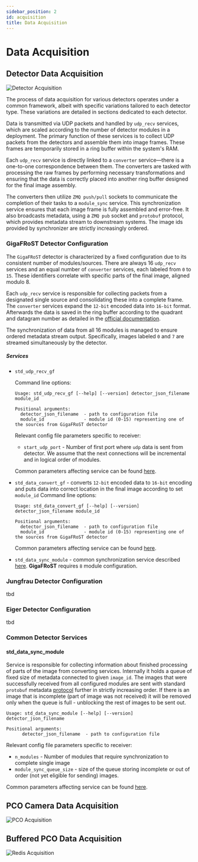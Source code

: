 ```yaml
---
sidebar_position: 2
id: acquisition
title: Data Acquisition
---
```


# Data Acquisition

## Detector Data Acquisition

![Detector Acquisition](/img/acquisition_case1.svg)

The process of data acquisition for various detectors operates under a common framework, albeit with specific variations tailored to each detector type. These variations are detailed in sections dedicated to each detector.

Data is transmitted via UDP packets and handled by `udp_recv` services, which are scaled according to the number of detector modules in a deployment. The primary function of these services is to collect UDP packets from the detectors and assemble them into image frames. These frames are temporarily stored in a ring buffer within the system's RAM.

Each `udp_recv` service is directly linked to a `converter` service—there is a one-to-one correspondence between them. The converters are tasked with processing the raw frames by performing necessary transformations and ensuring that the data is correctly placed into another ring buffer designed for the final image assembly.

The converters then utilize `ZMQ push/pull` sockets to communicate the completion of their tasks to a `module_sync` service. This synchronization service ensures that each image frame is fully assembled and error-free. It also broadcasts metadata, using a `ZMQ pub` socket and `protobuf` protocol, which provides metadata stream to downstream systems. The image ids provided by synchronizer are strictly increasingly ordered.

### GigaFRoST Detector Configuration

The `GigaFRoST` detector is characterized by a fixed configuration due to its consistent number of modules/sources. There are always 16 `udp_recv` services and an equal number of `converter` services, each labeled from `0` to `15`. These identifiers correlate with specific parts of the final image, aligned modulo 8.

Each `udp_recv` service is responsible for collecting packets from a designated single source and consolidating these into a complete frame. The `converter` services expand the `12-bit` encoded data into `16-bit` format. Afterwards the data is saved in the ring buffer according to the quadrant and datagram number as detailed in the [official documentation](https://hpdi.gitpages.psi.ch/gf_docs/gf_architecture.html#data-boards).

The synchronization of data from all 16 modules is managed to ensure ordered metadata stream output. Specifically, images labeled `0` and `7` are streamed simultaneously by the detector.

##### Services
* `std_udp_recv_gf`

  Command line options:
    ```text
    Usage: std_udp_recv_gf [--help] [--version] detector_json_filename module_id
    
    Positional arguments:
      detector_json_filename  - path to configuration file
      module_id               - module id (0-15) representing one of the sources from GigaFRoST detector
    ```
  Relevant config file parameters specific to receiver:
  * `start_udp_port` - Number of first port where `udp` data is sent from detector. We assume that the next connections will be incremental and in logical order of modules.
 
  Common parameters affecting service can be found [here](../Interfaces/configfile.md#common-configuration-options).
* `std_data_convert_gf` - converts `12-bit` encoded data to `16-bit` encoding and puts data into correct location in the final image according to set `module_id`
  Command line options:
    ```text
    Usage: std_data_convert_gf [--help] [--version] detector_json_filename module_id
    
    Positional arguments:
      detector_json_filename  - path to configuration file
      module_id               - module id (0-15) representing one of the sources from GigaFRoST detector
    ```
  Common parameters affecting service can be found [here](../Interfaces/configfile.md#common-configuration-options).
* `std_data_sync_module` - common synchronization service described [here](#std_data_sync_module). **GigaFRoST** requires `8` module configuration.

### Jungfrau Detector Configuration

tbd

### Eiger Detector Configuration

tbd

### Common Detector Services

#### std_data_sync_module

Service is responsible for collecting information about finished processing of parts of the image from converting services. Internally it holds a queue of fixed size of metadata connected to given `image_id`. The images that were successfully received from all configured modules are sent with standard `protobuf` metadata [protocol](../Interfaces/protobuf.md) further in strictly increasing order. If there is an image that is incomplete (part of image was not received) it will be removed only when the queue is full - unblocking the rest of images to be sent out.

```text
Usage: std_data_sync_module [--help] [--version] detector_json_filename

Positional arguments:
      detector_json_filename  - path to configuration file
```
Relevant config file parameters specific to receiver:
* `n_modules` - Number of modules that require synchronization to complete single image
* `module_sync_queue_size` - size of the queue storing incomplete or out of order (not yet eligible for sending) images.

Common parameters affecting service can be found [here](../Interfaces/configfile.md#common-configuration-options).

## PCO Camera Data Acquisition

![PCO Acquisition](/img/pco_acquisition.svg)

## Buffered PCO Data Acquisition

![Redis Acquisition](/img/redis_acquisition.svg)
